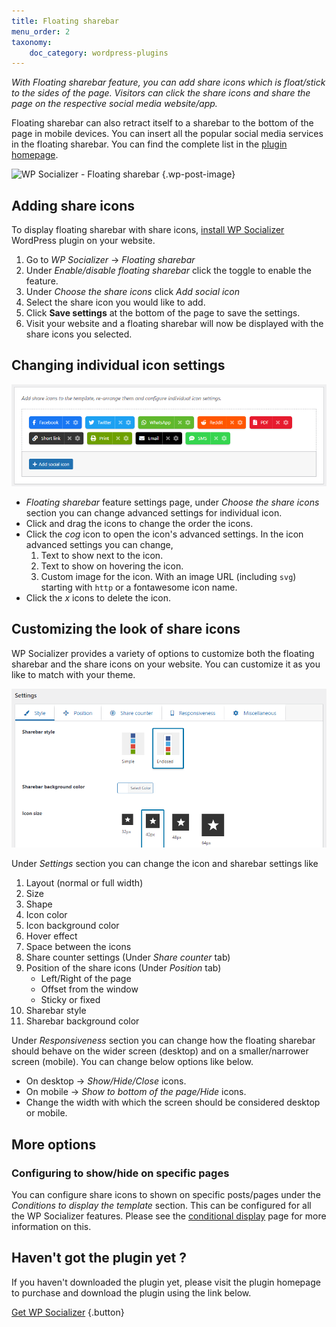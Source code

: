 ```yaml
---
title: Floating sharebar
menu_order: 2
taxonomy:
    doc_category: wordpress-plugins
---
```


_With Floating sharebar feature, you can add share icons which is float/stick to the sides of the page. Visitors can click the share icons and share the page on the respective social media website/app._

Floating sharebar can also retract itself to a sharebar to the bottom of the page in mobile devices. You can insert all the popular social media services in the floating sharebar. You can find the complete list in the [plugin homepage](/wordpress-plugins/wp-socializer/).

![WP Socializer - Floating sharebar](https://ps.w.org/wp-socializer/assets/screenshot-3.png?rev=2343243) {.wp-post-image}

## Adding share icons

To display floating sharebar with share icons, [install WP Socializer](./installation.md) WordPress plugin on your website.

1. Go to _WP Socializer_ → _Floating sharebar_
2. Under _Enable/disable floating sharebar_ click the toggle to enable the feature.
3. Under _Choose the share icons_ click _Add social icon_
4. Select the share icon you would like to add.
5. Click __Save settings__ at the bottom of the page to save the settings.
6. Visit your website and a floating sharebar will now be displayed with the share icons you selected.

## Changing individual icon settings

![Adding share icons using WP Socializer](/_images/wpsr-doc-share-icons-choose.png)

- _Floating sharebar_ feature settings page, under _Choose the share icons_ section you can change advanced settings for individual icon.
- Click and drag the icons to change the order the icons.
- Click the _cog_ icon to open the icon's advanced settings. In the icon advanced settings you can change,
    1. Text to show next to the icon.
    2. Text to show on hovering the icon.
    3. Custom image for the icon. With an image URL (including `svg`) starting with `http` or a fontawesome icon name.
- Click the _x_ icons to delete the icon.

## Customizing the look of share icons

WP Socializer provides a variety of options to customize both the floating sharebar and the share icons on your website. You can customize it as you like to match with your theme.

![Customizing the floating sharebar](/_images/wpsr-doc-floating-sharebar-customization.png)

Under _Settings_ section you can change the icon and sharebar settings like
1. Layout (normal or full width)
2. Size
3. Shape
4. Icon color
5. Icon background color
6. Hover effect
7. Space between the icons
8. Share counter settings (Under _Share counter_ tab)
9. Position of the share icons (Under _Position_ tab)
    - Left/Right of the page
    - Offset from the window
    - Sticky or fixed
10. Sharebar style
11. Sharebar background color

Under _Responsiveness_ section you can change how the floating sharebar should behave on the wider screen (desktop) and on a smaller/narrower screen (mobile). You can change below options like below.
- On desktop → _Show/Hide/Close_ icons.
- On mobile → _Show to bottom of the page/Hide_ icons.
- Change the width with which the screen should be considered desktop or mobile.

## More options

### Configuring to show/hide on specific pages

You can configure share icons to shown on specific posts/pages under the _Conditions to display the template_ section. This can be configured for all the WP Socializer features. Please see the [conditional display](./location-rules.md) page for more information on this.

## Haven't got the plugin yet ?

If you haven't downloaded the plugin yet, please visit the plugin homepage to purchase and download the plugin using the link below.

[Get WP Socializer](/wordpress-plugins/wp-socializer/) {.button}